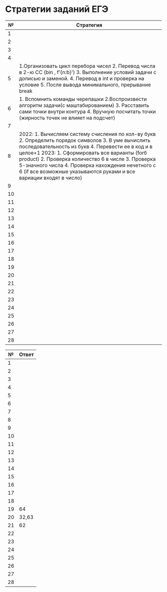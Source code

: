 # Стратегии заданий ЕГЭ
| № | Стратегия |
|----|----|
| 1 |  |
| 2 |  |
| 3 |  |
| 4 |  |
| 5 | 1.Организовать цикл перебора чисел 2. Перевод числа в 2-ю СС (bin , f'{n:b}') 3. Выполнение условий задачи с дописью и заменой. 4. Перевод в int и проверка на условие 5. После вывода минимального, прерывание break |
| 6 | 1. Вспомнить команды черепашки 2.Воспроизвести алгоритм задачи(с маштабированием) 3. Расставить сами точки внутри контура 4. Вручную посчитать точки (жирность точек не влияет на подсчет) |
| 7 |  |
| 8 | 2022: 1. Вычисляем систему счисления по кол-ву букв 2. Определить порядок символов 3. В уме вычислить последовательность из букв 4. Перевести ее в код и в целое+1   2023: 1. Сформировать все варианты (forб product) 2. Проверка количество 6 в числе 3. Проверка 5-значного числа 4. Проверка нахождения нечетного с 6 (if все возможные указываются руками и все вариации входят в число)|
| 9 |  |
| 10 |  |
| 11 |  |
| 12 |  |
| 13 |  |
| 14 |  |
| 15 |  |
| 16 |  |
| 17 |  |
| 18 |  |
| 19 |  |
| 20 |  |
| 21 |  |
| 22 |  |
| 23 |  |
| 24 |  |
| 25 |  |
| 26 |  |
| 27 |  |
| 28 |  |

| № | Ответ |
|----|----|
| 1 |  |
| 2 |  |
| 3 |  |
| 4 |  |
| 5 |  |
| 6 |  |
| 7 |  |
| 8 |  |
| 9 |  |
| 10 |  |
| 11 |  |
| 12 |  |
| 13 |  |
| 14 |  |
| 15 |  |
| 16 |  |
| 17 |  |
| 18 |  |
| 19 | 64 |
| 20 | 32,63 |
| 21 | 62 |
| 22 |  |
| 23 |  |
| 24 |  |
| 25 |  |
| 26 |  |
| 27 |  |
| 28 |  |

